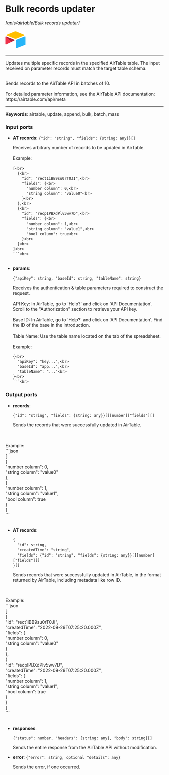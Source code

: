 # Bulk records updater

_[apis/airtable/Bulk records updater]_

![icon](</assets/icons/5555939f-919c-41f8-847e-4b71cd64b2df.png>)

---

Updates multiple specific records in the specified AirTable table. The input received on parameter records must match the target table schema.
<br>

<br>
Sends records to the AirTable API in batches of 10.
<br>

<br>
For detailed parameter information, see the AirTable API documentation: 
<br>
https://airtable.com/api/meta<br>

---

__Keywords__: airtable, update, append, bulk, batch, mass

### Input ports

* __AT records__: ` {"id": "string", "fields": {string: any}}[] `

    Receives arbitrary number of records to be updated in AirTable. <br>
    <br>
    Example:<br>
    ```json<br>
    [<br>
      {<br>
        "id": "rect1iBB9su0rT0JI",<br>
        "fields": {<br>
          "number column": 0,<br>
          "string column": "value0"<br>
        }<br>
      },<br>
      {<br>
        "id": "recpIPBXdPlv5wv7D",<br>
        "fields": {<br>
          "number column": 1,<br>
          "string column": "value1",<br>
          "bool column": true<br>
        }<br>
      }<br>
    ]<br>
    ```<br>


* __params__: 
    ```
    {"apiKey": string, "baseId": string, "tableName": string}
    ```

    Receives the authentication & table parameters required to construct the request.<br>
    <br>
    API Key: In AirTable, go to 'Help?' and click on 'API Documentation'. Scroll to the "Authorization" section to retrieve your API key.<br>
    <br>
    Base ID: In AirTable, go to 'Help?' and click on 'API Documentation'. Find the ID of the base in the introduction.<br>
    <br>
    Table Name: Use the table name located on the tab of the spreadsheet.<br>
    <br>
    Example:<br>
    ```json<br>
    {<br>
      "apiKey": "key...",<br>
      "baseId": "app...",<br>
      "tableName": "..."<br>
    }<br>
    ```<br>

### Output ports

* __records__: 
    ```
    {"id": "string", "fields": {string: any}}[][number]["fields"][]
    ```

    Sends the records that were successfully updated in AirTable.
<br>
    
<br>
    Example:
<br>
    ```json
<br>
    [
<br>
      {
<br>
        "number column": 0,
<br>
        "string column": "value0"
<br>
      },
<br>
      {
<br>
        "number column": 1,
<br>
        "string column": "value1",
<br>
        "bool column": true
<br>
      }
<br>
    ]
<br>
    ```
<br>
    <br>


* __AT records__: 
    ```
    {
      "id": string,
      "createdTime": "string",
      "fields": {"id": "string", "fields": {string: any}}[][number]["fields"][]
    }[]
    ```

    Sends records that were successfully updated in AirTable, in the format returned by AirTable, including metadata like row ID.
<br>
    
<br>
    Example:
<br>
    ```json
<br>
    [
<br>
      {
<br>
        "id": "rect1iBB9su0rT0JI",
<br>
        "createdTime": "2022-09-29T07:25:20.000Z",
<br>
        "fields": {
<br>
          "number column": 0,
<br>
          "string column": "value0"
<br>
        }
<br>
      },
<br>
      {
<br>
        "id": "recpIPBXdPlv5wv7D",
<br>
        "createdTime": "2022-09-29T07:25:20.000Z",
<br>
        "fields": {
<br>
          "number column": 1,
<br>
          "string column": "value1",
<br>
          "bool column": true
<br>
        }
<br>
      }
<br>
    ]
<br>
    ```
<br>
    <br>


* __responses__: 
    ```
    {"status": number, "headers": {string: any}, "body": string}[]
    ```

    Sends the entire response from the AirTable API without modification.<br>


* __error__: ` {"error": string, optional "details": any} `

    Sends the error, if one occurred.<br>

